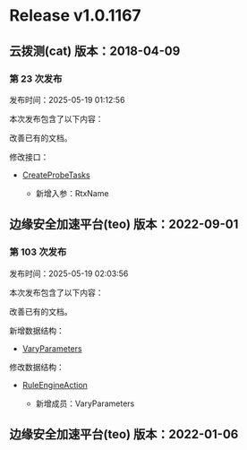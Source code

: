 # Release v1.0.1167

## 云拨测(cat) 版本：2018-04-09

### 第 23 次发布

发布时间：2025-05-19 01:12:56

本次发布包含了以下内容：

改善已有的文档。

修改接口：

* [CreateProbeTasks](https://cloud.tencent.com/document/api/280/66213)

	* 新增入参：RtxName




## 边缘安全加速平台(teo) 版本：2022-09-01

### 第 103 次发布

发布时间：2025-05-19 02:03:56

本次发布包含了以下内容：

改善已有的文档。

新增数据结构：

* [VaryParameters](https://cloud.tencent.com/document/api/1552/80721#VaryParameters)

修改数据结构：

* [RuleEngineAction](https://cloud.tencent.com/document/api/1552/80721#RuleEngineAction)

	* 新增成员：VaryParameters




## 边缘安全加速平台(teo) 版本：2022-01-06



